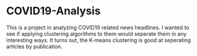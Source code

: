 # COVID19-Analysis
This is a project in analyzing COVID19 related news headlines. I wanted to see if applying clustering algorithms to them would seperate them in any interesting ways. It turns out, the K-means clustering is good at seperating articles by publication. 
